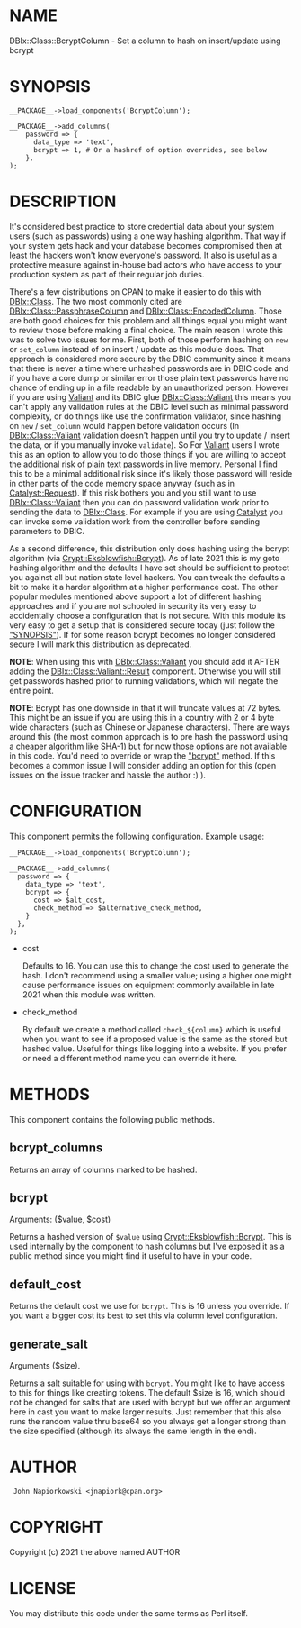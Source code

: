 # NAME

DBIx::Class::BcryptColumn - Set a column to hash on insert/update using bcrypt

# SYNOPSIS

    __PACKAGE__->load_components('BcryptColumn');
     
    __PACKAGE__->add_columns(
        password => {
          data_type => 'text',
          bcrypt => 1, # Or a hashref of option overrides, see below
        },
    );

# DESCRIPTION

It's considered best practice to store credential data about your system users (such as passwords)
using a one way hashing algorithm.  That way if your system gets hack and your database becomes
compromised then at least the hackers won't know everyone's password.  It also is useful as a
protective measure against in-house bad actors who have access to your production system as part
of their regular job duties.

There's a few distributions on CPAN to make it easier to do this with [DBIx::Class](https://metacpan.org/pod/DBIx%3A%3AClass).  The two most
commonly cited are [DBIx::Class::PassphraseColumn](https://metacpan.org/pod/DBIx%3A%3AClass%3A%3APassphraseColumn) and [DBIx::Class::EncodedColumn](https://metacpan.org/pod/DBIx%3A%3AClass%3A%3AEncodedColumn).  Those are
both good choices for this problem and all things equal you might want to review those before making
a final choice.  The main reason I wrote this was to solve two issues for me.  First, both of those
perform hashing on `new` or `set_column` instead of on insert / update as this module does.  That
approach is considered more secure by the DBIC community since it means that there is never a time
where unhashed passwords are in DBIC code and if you have a core dump or similar error those plain
text passwords have no chance of ending up in a file readable by an unauthorized person.  However if
you are using [Valiant](https://metacpan.org/pod/Valiant) and its DBIC glue [DBIx::Class::Valiant](https://metacpan.org/pod/DBIx%3A%3AClass%3A%3AValiant) this means you can't apply any
validation rules at the DBIC level such as minimal password complexity, or do things like use the
confirmation validator, since hashing on `new` / `set_column` would happen before validation occurs
(In [DBIx::Class::Valiant](https://metacpan.org/pod/DBIx%3A%3AClass%3A%3AValiant) validation doesn't happen until you try to update / insert the data, or if
you manually invoke `validate`).  So For [Valiant](https://metacpan.org/pod/Valiant) users I wrote this as an option to allow you
to do those things if you are willing to accept the additional risk of plain text passwords in live
memory.  Personal I find this to be a minimal additional risk since it's likely those password will reside
in other parts of the code memory space anyway (such as in [Catalyst::Request](https://metacpan.org/pod/Catalyst%3A%3ARequest)).  If this risk
bothers you and you still want to use [DBIx::Class::Valiant](https://metacpan.org/pod/DBIx%3A%3AClass%3A%3AValiant) then you can do password validation work 
prior to sending the data to [DBIx::Class](https://metacpan.org/pod/DBIx%3A%3AClass).  For example if you are using [Catalyst](https://metacpan.org/pod/Catalyst) you can invoke
some validation work from the controller before sending parameters to DBIC.

As a second difference, this distribution only does hashing using the bcrypt algorithm (via
[Crypt::Eksblowfish::Bcrypt](https://metacpan.org/pod/Crypt%3A%3AEksblowfish%3A%3ABcrypt)).  As of late 2021 this is my goto hashing algorithm and the defaults
I have set should be sufficient to protect you against all but nation state level hackers.  You can 
tweak the defaults a bit to make it a harder algorithm at a higher performance cost.  The other popular
modules mentioned above support a lot of different hashing approaches and if you are not schooled
in security its very easy to accidentally choose a configuration that is not secure. With this
module its very easy to get a setup that is considered secure today (just follow the ["SYNOPSIS"](#synopsis)).
If for some reason bcrypt becomes no longer considered secure I will mark this distribution as deprecated.

**NOTE**: When using this with [DBIx::Class::Valiant](https://metacpan.org/pod/DBIx%3A%3AClass%3A%3AValiant) you should add it AFTER adding the [DBIx::Class::Valiant::Result](https://metacpan.org/pod/DBIx%3A%3AClass%3A%3AValiant%3A%3AResult)
component.  Otherwise you will still get passwords hashed prior to running validations, which will
negate the entire point.

**NOTE**: Bcrypt has one downside in that it will truncate values at 72 bytes.  This might be an issue
if you are using this in a country with 2 or 4 byte wide characters (such as Chinese or Japanese
characters).  There are ways around this (the most common approach is to pre hash the password using
a cheaper algorithm like SHA-1) but for now those options are not available in this code.  You'd need
to override or wrap the ["bcrypt"](#bcrypt) method.  If this becomes a common issue I will consider adding an
option for this (open issues on the issue tracker and hassle the author :) ).

# CONFIGURATION

This component permits the following configuration.  Example usage:

    __PACKAGE__->load_components('BcryptColumn');
     
    __PACKAGE__->add_columns(
      password => {
        data_type => 'text',
        bcrypt => {
          cost => $alt_cost,
          check_method => $alternative_check_method,
        }
      },
    );

- cost

    Defaults to 16.  You can use this to change the cost used to generate the hash.  I don't recommend using
    a smaller value; using a higher one might cause performance issues on equipment commonly available in
    late 2021 when this module was written.

- check\_method

    By default we create a method called `check_${column}` which is useful when you want to see if a
    proposed value is the same as the stored but hashed value.  Useful for things like logging into a
    website.  If you prefer or need a different method name you can override it here.

# METHODS

This component contains the following public methods.

## bcrypt\_columns

Returns an array of columns marked to be hashed.

## bcrypt

Arguments: ($value, $cost)

Returns a hashed version of `$value` using [Crypt::Eksblowfish::Bcrypt](https://metacpan.org/pod/Crypt%3A%3AEksblowfish%3A%3ABcrypt).  This is used internally
by the component to hash columns but I've exposed it as a public method since you might find it
useful to have in your code.

## default\_cost

Returns the default cost we use for `bcrypt`.  This is 16 unless you override. If you want a bigger cost
its best to set this via column level configuration.

## generate\_salt

Arguments ($size).

Returns a salt suitable for using with `bcrypt`.  You might like to have access to this for things like
creating tokens.  The default $size is 16, which should not be changed for salts that are used with bcrypt
but we offer an argument here in cast you want to make larger results. Just remember that this also runs
the random value thru base64 so you always get a longer strong than the size specified (although its always
the same length in the end).

# AUTHOR

     John Napiorkowski <jnapiork@cpan.org>
    

# COPYRIGHT

Copyright (c) 2021 the above named AUTHOR

# LICENSE

You may distribute this code under the same terms as Perl itself.
